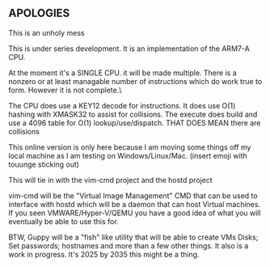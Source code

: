 ## APOLOGIES

This is an unholy mess

This is under series development.   It is an implementation of the ARM7-A CPU.

At the moment it's a SINGLE CPU.  it will be made multiple.
There is a nonzero or at least managable number of instructions which do work true to form.
However it is not complete.\\

The CPU does use a KEY12 decode for instructions.
It does use O(1) hashing with XMASK32 to assist for collisions.
The execute does build and use a 4096 table for O(1) lookup/use/dispatch.
THAT DOES MEAN there are collisions

This online version is only here because I am moving some things off my local machine as I am testing
on Windows/Linux/Mac. (insert emoji with touunge sticking out)

This will tie in with the vim-cmd project and the hostd project

vim-cmd will be the "Virtual Image Management" CMD that can be used to interface with hostd which will
be a daemon that can host Virtual machines.  If you seen VMWARE/Hyper-V/QEMU you have a good idea of what 
you will eventually be able to use this for.

BTW, Guppy will be a "fish" like utility that will be able to create VMs Disks; Set passwords; hostnames and
more than a few other things.  It also is a work in progress.  It's 2025 by 2035 this might be a thing.